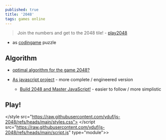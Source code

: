 ```yaml
---
published: true
title: '2048'
tags: games online
---
```

> Join the numbers and get to the 2048 tile! - [play2048](https://play2048.co/)

- as [codingame](https://www.codingame.com/contribute/view/54927e7306266ad2583c95cbf8e3872d6def) puzzle

## Algorithm
- [optimal algorithm for the game 2048?](https://stackoverflow.com/questions/22342854/what-is-the-optimal-algorithm-for-the-game-2048)

- [As javascript project](https://www.youtube.com/watch?v=wOVEe9eawXc) - more complete / engineered version
	- [Build 2048 and Master JavaScript!](https://www.youtube.com/watch?v=RC_SglXG4Y8&list=LL&index=9) - easier to follow / more simplistic

## Play!
</style src="https://raw.githubusercontent.com/yduf/js-2048/refs/heads/main/styles.css">
</script src="https://raw.githubusercontent.com/yduf/js-2048/refs/heads/main/script.js" type="module">>

 <div id="game-board"></div>